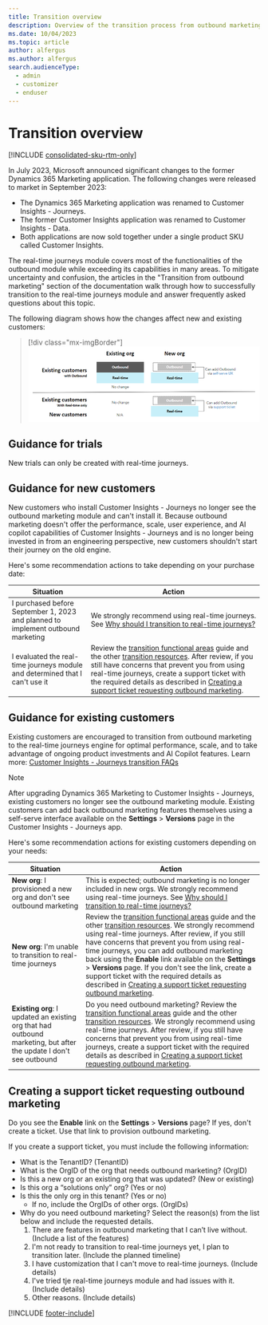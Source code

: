 ```yaml
---
title: Transition overview
description: Overview of the transition process from outbound marketing to real-time journeys in Dynamics 365 Customer Insights - Journeys.
ms.date: 10/04/2023
ms.topic: article
author: alfergus
ms.author: alfergus
search.audienceType: 
  - admin
  - customizer
  - enduser
---
```


# Transition overview

[!INCLUDE [consolidated-sku-rtm-only](./includes/consolidated-sku-rtm-only.md)]

In July 2023, Microsoft announced significant changes to the former Dynamics 365 Marketing application. The following changes were released to market in September 2023: 
-	The Dynamics 365 Marketing application was renamed to Customer Insights - Journeys.
-	The former Customer Insights application was renamed to Customer Insights - Data.
-	Both applications are now sold together under a single product SKU called Customer Insights.

The real-time journeys module covers most of the functionalities of the outbound module while exceeding its capabilities in many areas. To mitigate uncertainty and confusion, the articles in the "Transition from outbound marketing" section of the documentation walk through how to successfully transition to the real-time journeys module and answer frequently asked questions about this topic.

The following diagram shows how the changes affect new and existing customers:

> [!div class="mx-imgBorder"]
> ![Customer Insights - Journeys transition comparison.](media/real-time-marketing-transition-graphic.png "Customer Insights - Journeys transition comparison")

## Guidance for trials

New trials can only be created with real-time journeys.

## Guidance for new customers

New customers who install Customer Insights - Journeys no longer see the outbound marketing module and can't install it. Because outbound marketing doesn't offer the performance, scale, user experience, and AI copilot capabilities of Customer Insights - Journeys and is no longer being invested in from an engineering perspective, new customers shouldn't start their journey on the old engine.

Here's some recommendation actions to take depending on your purchase date:

| Situation                                                                        | Action                                                                                                                                                                                                                                                                                                                                                                                                                                                                                    |
|----------------------------------------------------------------------------------|-------------------------------------------------------------------------------------------------------------------------------------------------------------------------------------------------------------------------------------------------------------------------------------------------------------------------------------------------------------------------------------------------------------------------------------------------------------------------------------------|
| I purchased before September 1, 2023 and planned to implement outbound marketing | We strongly recommend using real-time journeys. See [Why should I transition to real-time journeys?](real-time-marketing-transition.md#why-should-i-transition-to-real-time-journeys)                                                                                                                                                                                                                                                                                                     |
| I evaluated the real-time journeys module and determined that I can't use it    | Review the [transition functional areas](transition-walkthrough-functional.md) guide and the other [transition resources](real-time-marketing-transition-resources.md). After review, if you still have concerns that prevent you from using real-time journeys, create a support ticket with the required details as described in [Creating a support ticket requesting outbound marketing](real-time-marketing-move.md#create-a-support-ticket-requesting-outbound-marketing). |

## Guidance for existing customers

Existing customers are encouraged to transition from outbound marketing to the real-time journeys engine for optimal performance, scale, and to take advantage of ongoing product investments and AI Copilot features. Learn more: [Customer Insights - Journeys transition FAQs](real-time-marketing-transition.md)

> [!NOTE]
> After upgrading Dynamics 365 Marketing to Customer Insights - Journeys, existing customers no longer see the outbound marketing module. Existing customers can add back outbound marketing features themselves using a self-serve interface available on the **Settings** > **Versions** page in the Customer Insights - Journeys app.

Here's some recommendation actions for existing customers depending on your needs:

| Situation                                                                                                          | Action                                                                                                                                                                                                                                                       |
|--------------------------------------------------------------------------------------------------------------------|--------------------------------------------------------------------------------------------------------------------------------------------------------------------------------------------------------------------------------------------------------------|
| **New org**: I provisioned a new org and don't see outbound marketing                                             | This is expected; outbound marketing is no longer included in new orgs. We strongly recommend using real-time journeys. See [Why should I transition to real-time journeys?](real-time-marketing-transition.md#why-should-i-transition-to-real-time-journeys) |
| **New org**: I'm unable to transition to real-time journeys                                                        | Review the [transition functional areas](transition-walkthrough-functional.md) guide and the other [transition resources](real-time-marketing-transition-resources.md). We strongly recommend using real-time journeys. After review, if you still have concerns that prevent you from using real-time journeys, you can add outbound marketing back using the **Enable** link available on the **Settings** > **Versions** page. If you don't see the link, create a support ticket with the required details as described in [Creating a support ticket requesting outbound marketing](real-time-marketing-move.md#create-a-support-ticket-requesting-outbound-marketing).                                                                                                                                                                                                                                                           |
| **Existing org**: I updated an existing org that had outbound marketing, but after the update I don't see outbound | Do you need outbound marketing? Review the [transition functional areas](transition-walkthrough-functional.md) guide and the other [transition resources](real-time-marketing-transition-resources.md). We strongly recommend using real-time journeys. After review, if you still have concerns that prevent you from using real-time journeys, create a support ticket with the required details as described in [Creating a support ticket requesting outbound marketing](real-time-marketing-move.md#create-a-support-ticket-requesting-outbound-marketing).                                                                                                                                                                                                                                                           |
## Creating a support ticket requesting outbound marketing

Do you see the **Enable** link on the **Settings** > **Versions** page? If yes, don't create a ticket. Use that link to provision outbound marketing.

If you create a support ticket, you must include the following information:

- What is the TenantID? (TenantID)
-	What is the OrgID of the org that needs outbound marketing? (OrgID)
-	Is this a new org or an existing org that was updated? (New or existing)
-	Is this org a “solutions only” org? (Yes or no)
-	Is this the only org in this tenant? (Yes or no)
    -	If no, include the OrgIDs of other orgs. (OrgIDs)
-	Why do you need outbound marketing? Select the reason(s) from the list below and include the requested details.
    1. There are features in outbound marketing that I can’t live without. (Include a list of the features)
    1. I'm not ready to transition to real-time journeys yet, I plan to transition later. (Include the planned timeline)
    1. I have customization that I can't move to real-time journeys. (Include details)
    1. I've tried tje real-time journeys module and had issues with it. (Include details)
    1. Other reasons. (Include details)

[!INCLUDE [footer-include](./includes/footer-banner.md)]